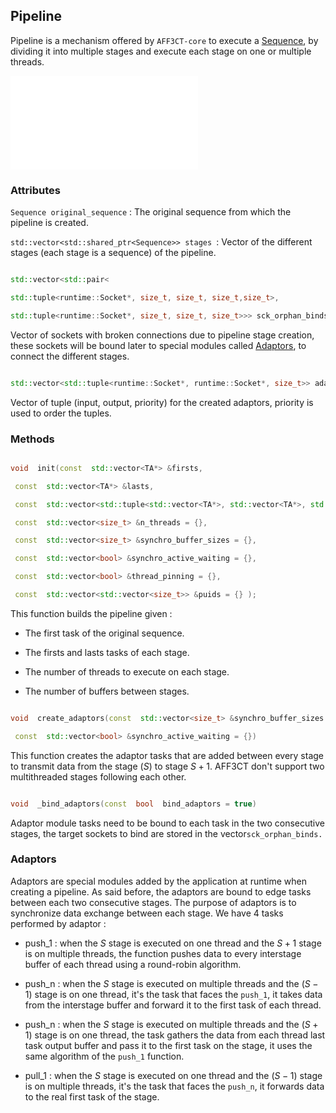 ## Pipeline

Pipeline is a mechanism offered by `AFF3CT-core` to execute a [Sequence](Sequence.md), by dividing it into multiple stages and execute each stage on one or multiple threads.

  

![text alternatif](/images/pipeline_interstage_fwd.pdf "Test insertion image")

### Attributes

`Sequence original_sequence` : The original sequence from which the pipeline is created.

`std::vector<std::shared_ptr<Sequence>> stages `: Vector of the different stages (each stage is a sequence) of the pipeline.

```cpp

std::vector<std::pair<

std::tuple<runtime::Socket*, size_t, size_t, size_t,size_t>,

std::tuple<runtime::Socket*, size_t, size_t, size_t>>> sck_orphan_binds :

```

Vector of sockets with broken connections due to pipeline stage creation, these sockets will be bound later to special modules called [Adaptors](#Adaptors), to connect the different stages.

  

```cpp

std::vector<std::tuple<runtime::Socket*, runtime::Socket*, size_t>> adaptors_binds

```

Vector of tuple (input, output, priority) for the created adaptors, priority is used to order the tuples.

  

### Methods

```cpp

void  init(const  std::vector<TA*> &firsts,

 const  std::vector<TA*> &lasts,

 const  std::vector<std::tuple<std::vector<TA*>, std::vector<TA*>, std::vector<TA*>>> &sep_stages = {},

 const  std::vector<size_t> &n_threads = {},

 const  std::vector<size_t> &synchro_buffer_sizes = {},

 const  std::vector<bool> &synchro_active_waiting = {},

 const  std::vector<bool> &thread_pinning = {},

 const  std::vector<std::vector<size_t>> &puids = {} );

```

This function builds the pipeline given :

  

- The first task of the original sequence.

- The firsts and lasts tasks of each stage.

- The number of threads to execute on each stage.

- The number of buffers between stages.

  

```cpp

void  create_adaptors(const  std::vector<size_t> &synchro_buffer_sizes = {},

 const  std::vector<bool> &synchro_active_waiting = {})

```

This function creates the adaptor tasks that are added between every stage to transmit data from the stage $(S)$ to stage $S+1$. AFF3CT don't support two multithreaded stages following each other.

  

```cpp

void  _bind_adaptors(const  bool  bind_adaptors = true)

```

Adaptor module tasks need to be bound to each task in the two consecutive stages, the target sockets to bind are stored in the vector`sck_orphan_binds.`

  
  
  

### Adaptors

  

Adaptors are special modules added by the application at runtime when creating a pipeline. As said before, the adaptors are bound to edge tasks between each two consecutive stages. The purpose of adaptors is to synchronize data exchange between each stage. We have 4 tasks performed by adaptor :

  

- push_1 : when the $S$ stage is executed on one thread and the $S+1$ stage is on multiple threads, the function pushes data to every interstage buffer of each thread using a round-robin algorithm.

- push_n : when the $S$ stage is executed on multiple threads and the $(S-1)$ stage is on one thread, it's the task that faces the `push_1`, it takes data from the interstage buffer and forward it to the first task of each thread.

- push_n : when the $S$ stage is executed on multiple threads and the $(S+1)$ stage is on one thread, the task gathers the data from each thread last task output buffer and pass it to the first task on the stage, it uses the same algorithm of the `push_1` function.

- pull_1 : when the $S$ stage is executed on one thread and the $(S-1)$ stage is on multiple threads, it's the task that faces the `push_n`, it forwards data to the real first task of the stage.
